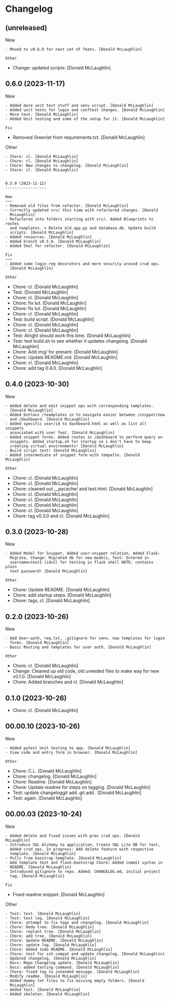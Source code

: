 Changelog
=========


(unreleased)
------------

New
~~~
- Moved to v0.6.0 for next set of feats. [Donald McLaughlin]

Other
~~~~~
- Change: updated scripts: [Donald McLaughlin]


0.6.0 (2023-11-17)
------------------

New
~~~
- Added more unit test stuff and venv script. [Donald McLaughlin]
- Added unit tests for login and conftest changes. [Donald McLaughlin]
- More test. [Donald McLaughlin]
- Added Unit testing and some of the setup for it. [Donald McLaughlin]

Fix
~~~
- Removed Greenlet from requirements.txt. [Donald McLaughlin]

Other
~~~~~
- Chore: cl. [Donald McLaughlin]
- Chore: cl. [Donald McLaughlin]
- Chore: New changes to changelog. [Donald McLaughlin]
- Chore: cl. [Donald McLaughlin]


0.5.0 (2023-11-12)
------------------

New
~~~
- Removed old files from refactor. [Donald McLaughlin]
- Correctly updated src/ this time with refactored changes. [Donald
  McLaughlin]
- Refactored into folders starting with src/. Added Blueprints to routes
  and templates. > Delete old app.py and database.db. Update build
  scripts. [Donald McLaughlin]
- Added resources. [Donald McLaughlin]
- Added branch v0.5.0. [Donald McLaughlin]
- Added Skel for refactor. [Donald McLaughlin]

Fix
~~~
- Added some login_req decorators and more security around crud ops.
  [Donald McLaughlin]

Other
~~~~~
- Chore: cl. [Donald McLaughlin]
- Test. [Donald McLaughlin]
- Chore: cl. [Donald McLaughlin]
- Chore: fix tut. [Donald McLaughlin]
- Chore: fix tut. [Donald McLaughlin]
- Chore: cl. [Donald McLaughlin]
- Test: build script. [Donald McLaughlin]
- Chore: cl. [Donald McLaughlin]
- Chore: cl. [Donald McLaughlin]
- Test: Alright should work this time. [Donald McLaughlin]
- Test: test build.sh to see whether it updates changelog. [Donald
  McLaughlin]
- Chore: Add img/ for present. [Donald McLaughlin]
- Chore: Update README.md. [Donald McLaughlin]
- Chore: cl. [Donald McLaughlin]
- Chore: add tag 0.4.0. [Donald McLaughlin]


0.4.0 (2023-10-30)
------------------

New
~~~
- Added delete and edit snippet ops with corresponding templates.
  [Donald McLaughlin]
- Added buttons /teamplates in to navigate easier between /snippet/new
  and /dashboard. [Donald McLaughlin]
- Added specific user/id to dashboard.html as well as list all snippets
  associated with user feat. [Donald McLaughlin]
- Added snippet forms. Added routes in /dashboard to perform query on
  snippets. Added startup.sh for startup so i don't have to keep
  creating virtual environments! [Donald McLaughlin]
- Build script test! [Donald McLaughlin]
- Added intermediate of snippet form with tempalte. [Donald McLaughlin]

Other
~~~~~
- Chore: cl. [Donald McLaughlin]
- Chore: cl. [Donald McLaughlin]
- Chore: cleaned out __pycache/ and test.html. [Donald McLaughlin]
- Chore: cl. [Donald McLaughlin]
- Chore: cl. [Donald McLaughlin]
- Chore: cl. [Donald McLaughlin]
- Chore: cl. [Donald McLaughlin]
- Chore: tag v0.3.0 and cl. [Donald McLaughlin]


0.3.0 (2023-10-28)
------------------

New
~~~
- Added Model for Snippet, Added user-snippet relation, Added Flask-
  Migrate, Change: Migrated db for new models, Test: Entered in
  username=test1 (id=2) for testing in flask shell NOTE: contains plain
  text password! [Donald McLaughlin]

Other
~~~~~
- Chore: Update README. [Donald McLaughlin]
- Chore: add startup steps. [Donald McLaughlin]
- Chore: tags, cl. [Donald McLaughlin]


0.2.0 (2023-10-26)
------------------

New
~~~
- Add User-auth, req.txt, .gitignore for venv, new templates for login
  forms. [Donald McLaughlin]
- Basic Routing and templates for user auth. [Donald McLaughlin]

Other
~~~~~
- Chore: cl. [Donald McLaughlin]
- Change: Cleaned up old code, old uneeded files to make way for new
  v0.1.0. [Donald McLaughlin]
- Chore: Added branches and cl. [Donald McLaughlin]


0.1.0 (2023-10-26)
------------------
- Chore: cl. [Donald McLaughlin]


00.00.10 (2023-10-26)
---------------------

New
~~~
- Added pytest Unit testing to app. [Donald McLaughlin]
- View code and entry form in browser. [Donald McLaughlin]

Other
~~~~~
- Chore: C.L. [Donald McLaughlin]
- Chore: changelog. [Donald McLaughlin]
- Chore: Readme. [Donald McLaughlin]
- Chore: Update readme for steps on tagging. [Donald McLaughlin]
- Test: update changeloggit add .git add . [Donald McLaughlin]
- Test: again. [Donald McLaughlin]


00.00.03 (2023-10-24)
---------------------

New
~~~
- Added delete and fixed issues with prev crud ops. [Donald McLaughlin]
- Introduce SQL Alchemy to application, Create SQL Lite DB for test,
  Added crud ops. In progress: Add delete feature with respective
  template. [Donald McLaughlin]
- Pulls from boostrap template. [Donald McLaughlin]
- Add template test and flask-bootstrap Chore: Added commit syntax in
  README. [Donald McLaughlin]
- Introduced gitignore to repo. Added: CHANGELOG.md, initial project
  tag. [Donald McLaughlin]

Fix
~~~
- Fixed readme snippet. [Donald McLaughlin]

Other
~~~~~
- Test: test. [Donald McLaughlin]
- Test: test log. [Donald McLaughlin]
- Chore: attempt to fix tags and changelog. [Donald McLaughlin]
- Chore: Redo tree. [Donald McLaughlin]
- Chore: replant tree. [Donald McLaughlin]
- Chore: add tree. [Donald McLaughlin]
- Chore: Update README. [Donald McLaughlin]
- Chore: update log. [Donald McLaughlin]
- Chore: Added todo README. [Donald McLaughlin]
- Chore: test for ssh compat and update changelog. [Donald McLaughlin]
- Updated changelog. [Donald McLaughlin]
- Docs: Repo Changelog update. [Donald McLaughlin]
- Docs: added testing command. [Donald McLaughlin]
- Chore: fixed tag to intended message. [Donald McLaughlin]
- Modify readme. [Donald McLaughlin]
- Added dummy txt files to fix missing empty folders. [Donald
  McLaughlin]
- Added test. [Donald McLaughlin]
- Added skeleton. [Donald McLaughlin]


